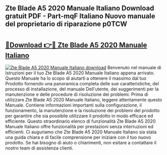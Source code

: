 ## Zte Blade A5 2020 Manuale Italiano Download gratuit PDF - Part-mqF Italiano Nuovo manuale del proprietario di riparazione p0TCW

# <h2><a href="http://dfaod2.blite.top/?on=Zte+Blade+A5+2020+Manuale+Italiano">🔗Download 👉🔴 Zte Blade A5 2020 Manuale Italiano</a></h2>

[![Zte Blade A5 2020 Manuale Italiano download](https://i.imgur.com/lujVjoI.png)](http://dfaod2.blite.top/?on=Zte+Blade+A5+2020+Manuale+Italiano)
Benvenuto nel manuale di Istruzioni per il tuo Zte Blade A5 2020 Manuale Italiano appena arrivato. Questo Manuale ha lo scopo di aiutarti a ottenere il massimo dal tuo Prodotto fornendo una panoramica completa delle sue caratteristiche, del processo di installazione, del manuale Dell'utente, dei suggerimenti per la manutenzione e delle procedure di risoluzione dei problemi. Prima di utilizzare Zte Blade A5 2020 Manuale Italiano, leggere attentamente questo Manuale. Contiene informazioni importanti sulla configurazione, il funzionamento, la manutenzione e la risoluzione dei problemi del prodotto per garantire che sia possibile utilizzare il prodotto in modo efficace ed efficiente. Questo straordinario elenco di funzionalità Zte Blade A5 2020 Manuale Italiano offre funzionalità per prestazioni senza interruzioni ed efficienti. Ci auguriamo che Zte Blade A5 2020 Manuale Italiano sia stata una guida chiara e di facile comprensione per iniziare con il tuo nuovo prodotto. Se hai bisogno di aiuto o chiarimenti, non esitare a contattare il nostro team di assistenza clienti.

